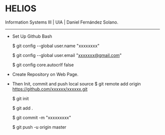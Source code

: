 # HELIOS
Information Systems III | UIA | Daniel Fernández Solano.

------------------------------------------------------------------------------------------------

- Set Up Github Bash

  $ git config --global user.name "xxxxxxxx"
  
  $ git config --global user.email "xxxxxxx@gmail.com"
  
  $ git config core.autocrlf false

- Create Repository on Web Page.

- Then Init, commit and push local source
  $ git remote add origin https://github.com/xxxxxx/xxxxxx.git
  
  $ git init
  
  $ git add .
  
  $ git commit -m "xxxxxxxxx"
  
  $ git push -u origin master
